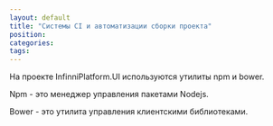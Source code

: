 ```yaml
---
layout: default
title: "Системы CI и автоматизации сборки проекта"
position: 
categories: 
tags: 
---
```


На проекте InfinniPlatform.UI используются утилиты npm и bower.

Npm - это менеджер управления пакетами Nodejs.

Bower - это утилита управления клиентскими библиотеками.

